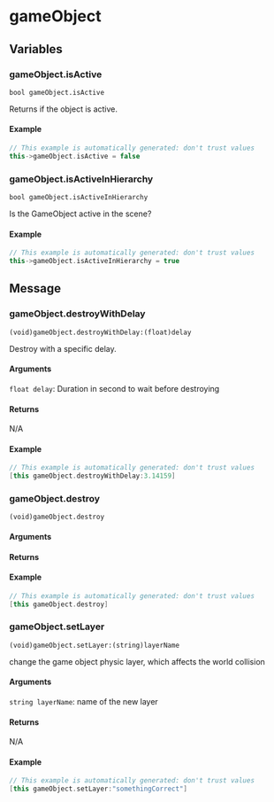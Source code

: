 # gameObject
## Variables
### **gameObject.isActive**
`bool gameObject.isActive`

Returns if the object is active.


#### Example
``` cpp
// This example is automatically generated: don't trust values
this->gameObject.isActive = false
```
### **gameObject.isActiveInHierarchy**
`bool gameObject.isActiveInHierarchy`

Is the GameObject active in the scene?


#### Example
``` cpp
// This example is automatically generated: don't trust values
this->gameObject.isActiveInHierarchy = true
```
## Message
### **gameObject.destroyWithDelay**
`(void)gameObject.destroyWithDelay:(float)delay `

Destroy with a specific delay.
#### Arguments
`float delay`: Duration in second to wait before destroying

#### Returns
N/A


#### Example
``` cpp
// This example is automatically generated: don't trust values
[this gameObject.destroyWithDelay:3.14159]
```
### **gameObject.destroy**
`(void)gameObject.destroy`


#### Arguments
#### Returns



#### Example
``` cpp
// This example is automatically generated: don't trust values
[this gameObject.destroy]
```
### **gameObject.setLayer**
`(void)gameObject.setLayer:(string)layerName `

change the game object physic layer, which affects the world collision
#### Arguments
`string layerName`: name of the new layer

#### Returns
N/A


#### Example
``` cpp
// This example is automatically generated: don't trust values
[this gameObject.setLayer:"somethingCorrect"]
```

